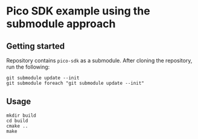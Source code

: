 # Pico SDK example using the submodule approach

## Getting started
Repository contains `pico-sdk` as a submodule. After cloning the
repository, run the following:

```
git submodule update --init
git submodule foreach "git submodule update --init"
```

## Usage
```
mkdir build
cd build
cmake ..
make
```
